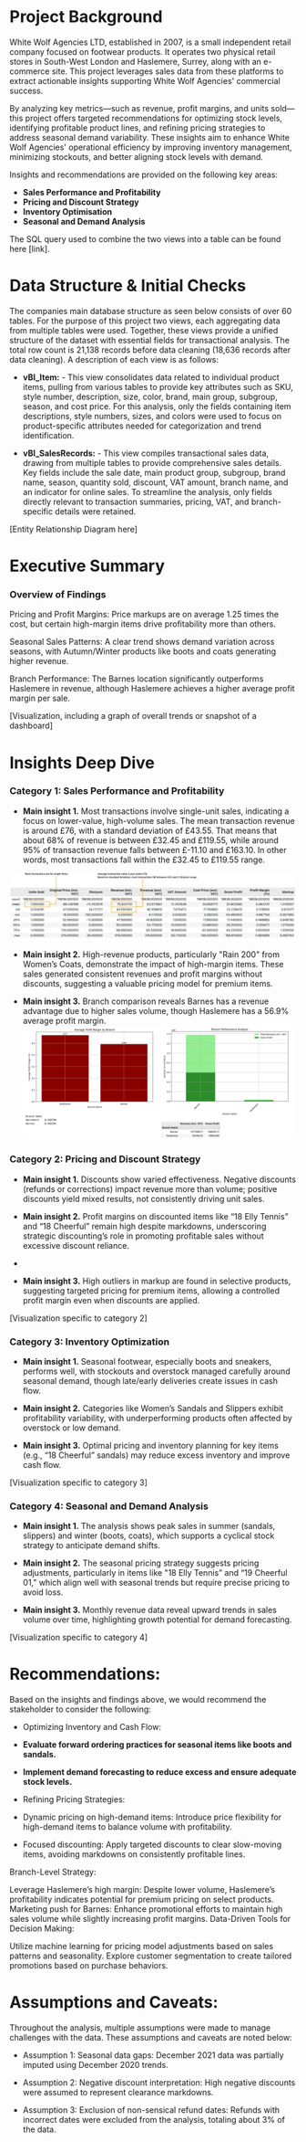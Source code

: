 # Project Background
White Wolf Agencies LTD, established in 2007, is a small independent retail company focused on footwear products. It operates two physical retail stores in South-West London and Haslemere, Surrey, along with an e-commerce site. This project leverages sales data from these platforms to extract actionable insights supporting White Wolf Agencies' commercial success.

By analyzing key metrics—such as revenue, profit margins, and units sold—this project offers targeted recommendations for optimizing stock levels, identifying profitable product lines, and refining pricing strategies to address seasonal demand variability. These insights aim to enhance White Wolf Agencies' operational efficiency by improving inventory management, minimizing stockouts, and better aligning stock levels with demand.

Insights and recommendations are provided on the following key areas:

- **Sales Performance and Profitability** 
- **Pricing and Discount Strategy** 
- **Inventory Optimisation** 
- **Seasonal and Demand Analysis** 

The SQL query used to combine the two views into a table can be found here [link].


# Data Structure & Initial Checks

The companies main database structure as seen below consists of over 60 tables. For the purpose of this project two views, each aggregating data from multiple tables were used. Together, these views provide a unified structure of the dataset with essential fields for transactional analysis. The total row count is 21,138 records before data cleaning (18,636 records after data cleaning). A description of each view is as follows:

- **vBI_Item:** - This view consolidates data related to individual product items, pulling from various tables to provide key attributes such as SKU, style number, description, size, color, brand, main group, subgroup, season, and cost price.
For this analysis, only the fields containing item descriptions, style numbers, sizes, and colors were used to focus on product-specific attributes needed for categorization and trend identification.

- **vBI_SalesRecords:** - This view compiles transactional sales data, drawing from multiple tables to provide comprehensive sales details. Key fields include the sale date, main product group, subgroup, brand name, season, quantity sold, discount, VAT amount, branch name, and an indicator for online sales.
To streamline the analysis, only fields directly relevant to transaction summaries, pricing, VAT, and branch-specific details were retained.

[Entity Relationship Diagram here]



# Executive Summary

### Overview of Findings

Pricing and Profit Margins: Price markups are on average 1.25 times the cost, but certain high-margin items drive profitability more than others.

Seasonal Sales Patterns: A clear trend shows demand variation across seasons, with Autumn/Winter products like boots and coats generating higher revenue.

Branch Performance: The Barnes location significantly outperforms Haslemere in revenue, although Haslemere achieves a higher average profit margin per sale.

[Visualization, including a graph of overall trends or snapshot of a dashboard]



# Insights Deep Dive
### Category 1: Sales Performance and Profitability

* **Main insight 1.** Most transactions involve single-unit sales, indicating a focus on lower-value, high-volume sales. The mean transaction revenue is around £76, with a standard deviation of £43.55. That means that about 68% of revenue is between £32.45 and £119.55, while around 95% of transaction revenue falls between £-11.10 and £163.10. In other words, most transactions fall within the £32.45 to £119.55 range.

![Description of Image](./transactions.png)
  
* **Main insight 2.** High-revenue products, particularly "Rain 200" from Women’s Coats, demonstrate the impact of high-margin items. These sales generated consistent revenues and profit margins without discounts, suggesting a valuable pricing model for premium items.
  
* **Main insight 3.** Branch comparison reveals Barnes has a revenue advantage due to higher sales volume, though Haslemere has a 56.9% average profit margin.
![Description of Image](./branch_analysis.jpg)
  



### Category 2: Pricing and Discount Strategy

* **Main insight 1.** Discounts show varied effectiveness. Negative discounts (refunds or corrections) impact revenue more than volume; positive discounts yield mixed results, not consistently driving unit sales.
  
* **Main insight 2.** Profit margins on discounted items like “18 Elly Tennis” and “18 Cheerful” remain high despite markdowns, underscoring strategic discounting’s role in promoting profitable sales without excessive discount reliance.
* 
* **Main insight 3.** High outliers in markup are found in selective products, suggesting targeted pricing for premium items, allowing a controlled profit margin even when discounts are applied.

[Visualization specific to category 2]


### Category 3: Inventory Optimization

* **Main insight 1.** Seasonal footwear, especially boots and sneakers, performs well, with stockouts and overstock managed carefully around seasonal demand, though late/early deliveries create issues in cash flow.
  
* **Main insight 2.** Categories like Women’s Sandals and Slippers exhibit profitability variability, with underperforming products often affected by overstock or low demand.
  
* **Main insight 3.** Optimal pricing and inventory planning for key items (e.g., “18 Cheerful” sandals) may reduce excess inventory and improve cash flow.

[Visualization specific to category 3]


### Category 4: Seasonal and Demand Analysis

* **Main insight 1.** The analysis shows peak sales in summer (sandals, slippers) and winter (boots, coats), which supports a cyclical stock strategy to anticipate demand shifts.
  
* **Main insight 2.** The seasonal pricing strategy suggests pricing adjustments, particularly in items like "18 Elly Tennis” and “19 Cheerful 01," which align well with seasonal trends but require precise pricing to avoid loss.
  
* **Main insight 3.** Monthly revenue data reveal upward trends in sales volume over time, highlighting growth potential for demand forecasting.

[Visualization specific to category 4]


# Recommendations:

Based on the insights and findings above, we would recommend the stakeholder to consider the following: 

* Optimizing Inventory and Cash Flow:
* **Evaluate forward ordering practices for seasonal items like boots and sandals.**
* **Implement demand forecasting to reduce excess and ensure adequate stock levels.**
  
* Refining Pricing Strategies:
* Dynamic pricing on high-demand items: Introduce price flexibility for high-demand items to balance volume with profitability.
* Focused discounting: Apply targeted discounts to clear slow-moving items, avoiding markdowns on consistently profitable lines.
  
Branch-Level Strategy:

Leverage Haslemere’s high margin: Despite lower volume, Haslemere’s profitability indicates potential for premium pricing on select products.
Marketing push for Barnes: Enhance promotional efforts to maintain high sales volume while slightly increasing profit margins.
Data-Driven Tools for Decision Making:

Utilize machine learning for pricing model adjustments based on sales patterns and seasonality.
Explore customer segmentation to create tailored promotions based on purchase behaviors.
  


# Assumptions and Caveats:

Throughout the analysis, multiple assumptions were made to manage challenges with the data. These assumptions and caveats are noted below:

* Assumption 1: Seasonal data gaps: December 2021 data was partially imputed using December 2020 trends.
  
* Assumption 2: Negative discount interpretation: High negative discounts were assumed to represent clearance markdowns.
  
* Assumption 3: Exclusion of non-sensical refund dates: Refunds with incorrect dates were excluded from the analysis, totaling about 3% of the data.
